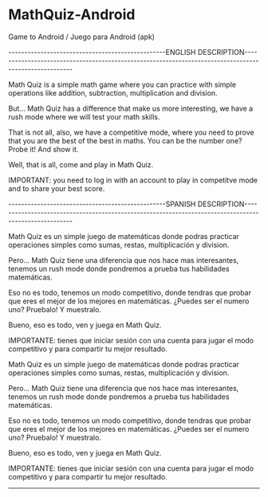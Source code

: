 # MathQuiz-Android
Game to Android / Juego para Android (apk)

-------------------------------------------------ENGLISH DESCRIPTION------------------------------------------------------------------------------------------------------

Math Quiz is a simple math game where you can practice with simple operations like addition, subtraction, multiplication and division.

But... Math Quiz has a difference that make us more interesting, we have a rush mode where we will test your math skills.

That is not all, also, we have a competitive mode, where you need to prove that you are the best of the best in maths. You can be the number one? Probe it! And show it.

Well, that is all, come and play in Math Quiz.

IMPORTANT: you need to log in with an account to play in competitve mode and to share your best score.


-------------------------------------------------SPANISH DESCRIPTION------------------------------------------------------------------------------------------------------

Math Quiz es un simple juego de matemáticas donde podras practicar operaciones simples como sumas, restas, multiplicación y division.

Pero... Math Quiz tiene una diferencia que nos hace mas interesantes, tenemos un rush mode donde pondremos a prueba tus habilidades matemáticas.

Eso no es todo, tenemos un modo competitivo, donde tendras que probar que eres el mejor de los mejores en matemáticas. ¿Puedes ser el numero uno? Pruebalo! Y muestralo.

Bueno, eso es todo, ven y juega en Math Quiz. 

IMPORTANTE: tienes que iniciar sesión con una cuenta para jugar el modo competitivo y para compartir tu mejor resultado.

Math Quiz es un simple juego de matemáticas donde podras practicar operaciones simples como sumas, restas, multiplicación y division.

Pero... Math Quiz tiene una diferencia que nos hace mas interesantes, tenemos un rush mode donde pondremos a prueba tus habilidades matemáticas.

Eso no es todo, tenemos un modo competitivo, donde tendras que probar que eres el mejor de los mejores en matemáticas. ¿Puedes ser el numero uno? Pruebalo! Y muestralo.

Bueno, eso es todo, ven y juega en Math Quiz. 

IMPORTANTE: tienes que iniciar sesión con una cuenta para jugar el modo competitivo y para compartir tu mejor resultado.


------------------------------------------------------------------------------------------------------------------------------------------------------------------------


